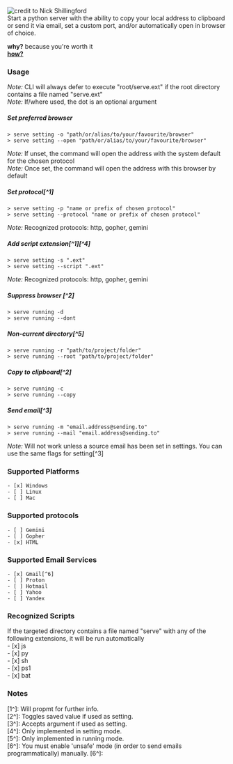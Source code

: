 ![](https://live.staticflickr.com/6049/6323682453_f58f16b56b_w_d.jpg "credit to Nick Shillingford")  
Start a python server with the ability to copy your local address to clipboard or send it via email, set a custom port, and/or automatically open in browser of choice.  

**why?** because you're worth it  
[**how?**](#usage)  

### Usage
*Note:* CLI will always defer to execute "root/serve.ext" if the root directory contains a file named "serve.ext"  
*Note:* If/where used, the dot is an optional argument  

 

##### Set preferred browser
```shell
> serve setting -o "path/or/alias/to/your/favourite/browser"
> serve setting --open "path/or/alias/to/your/favourite/browser"
```
*Note:* If unset, the command will open the address with the system default for the chosen protocol  
*Note:* Once set, the command will open the address with this browser by default  

##### Set protocol[^1]
```shell
> serve setting -p "name or prefix of chosen protocol"
> serve setting --protocol "name or prefix of chosen protocol"
```
*Note:* Recognized protocols: http, gopher, gemini  

##### Add script extension[^1][^4]
```shell
> serve setting -s ".ext"
> serve setting --script ".ext"
```
*Note:* Recognized protocols: http, gopher, gemini  

##### Suppress browser [^2]
```shell
> serve running -d
> serve running --dont
```

<!-- ##### Enable blocking
```shell
> serve -b 
> serve --block
```   -->

##### Non-current directory[^5]
```shell
> serve running -r "path/to/project/folder"
> serve running --root "path/to/project/folder"
```  

##### Copy to clipboard[^2]
```shell
> serve running -c
> serve running --copy
```  

##### Send email[^3]
```shell
> serve running -m "email.address@sending.to"
> serve running --mail "email.address@sending.to"
```  
*Note:* Will not work unless a source email has been set in settings. You can use the same flags for setting[^3]  

### Supported Platforms
    - [x] Windows
    - [ ] Linux
    - [ ] Mac
### Supported protocols
    - [ ] Gemini
    - [ ] Gopher
    - [x] HTML
### Supported Email Services
    - [x] Gmail[^6]
    - [ ] Proton
    - [ ] Hotmail
    - [ ] Yahoo
    - [ ] Yandex
### Recognized Scripts
If the targeted directory contains a file named "serve" with any of the following extensions, it will be run automatically  
    - [x] js  
    - [x] py  
    - [x] sh  
    - [x] ps1  
    - [x] bat  



### Notes
[1^]: Will propmt for further info.  
[2^]: Toggles saved value if used as setting.  
[3^]: Accepts argument if used as setting.  
[4^]: Only implemented in setting mode.  
[5^]: Only implemented in running mode.  
[6^]: You must enable 'unsafe' mode (in order to send emails programmatically) manually. 
[6^]:  